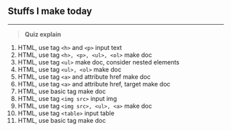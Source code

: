## Stuffs I make today
---
>**Quiz explain**   
1. HTML, use tag ```<h>``` and ```<p>``` input text
2. HTML, use tag ```<h>, <p>, <ul>, <ol>``` make doc
3. HTML, use tag ```<ul>``` make doc, consider nested elements
4. HTML, use tag ```<ul>, <ol>``` make doc
5. HTML, use tag ```<a>``` and attribute href make doc
6. HTML, use tag ```<a>``` and attribute href, target make doc
7. HTML, use basic tag make doc
8. HTML, use tag ```<img src>``` input img
9. HTML, use tag ```<img src>, <ul>, <a>``` make doc
10. HTML, use tag ```<table>``` input table
11. HTML, use basic tag make doc